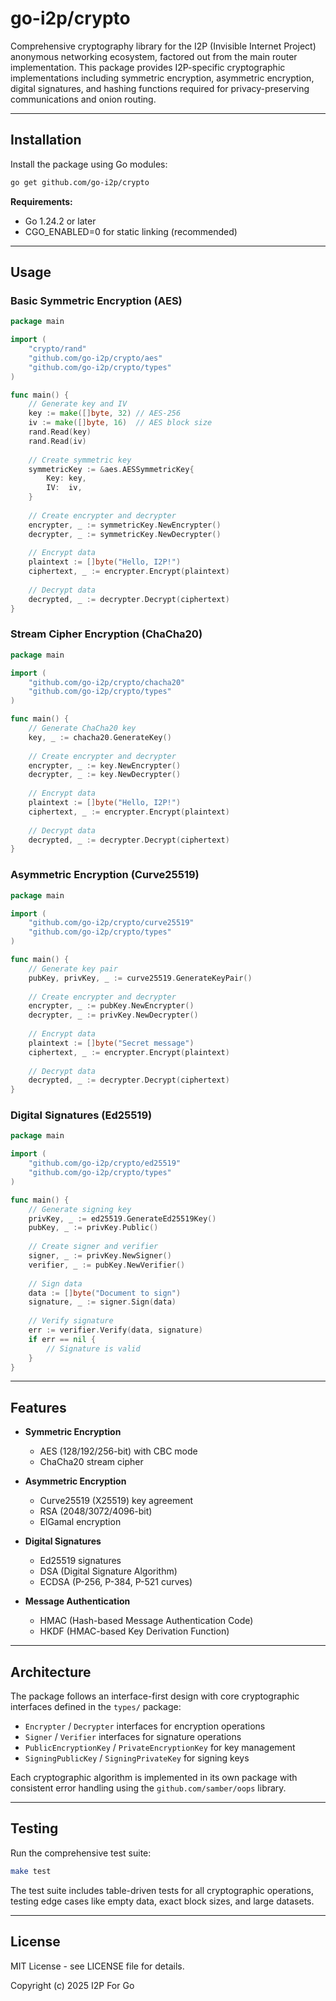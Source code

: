 # go-i2p/crypto

Comprehensive cryptography library for the I2P (Invisible Internet Project) anonymous networking ecosystem, factored out from the main router implementation. This package provides I2P-specific cryptographic implementations including symmetric encryption, asymmetric encryption, digital signatures, and hashing functions required for privacy-preserving communications and onion routing.

---

## Installation

Install the package using Go modules:

```bash
go get github.com/go-i2p/crypto
```

**Requirements:**
- Go 1.24.2 or later
- CGO_ENABLED=0 for static linking (recommended)

---

## Usage

### Basic Symmetric Encryption (AES)

```go
package main

import (
    "crypto/rand"
    "github.com/go-i2p/crypto/aes"
    "github.com/go-i2p/crypto/types"
)

func main() {
    // Generate key and IV
    key := make([]byte, 32) // AES-256
    iv := make([]byte, 16)  // AES block size
    rand.Read(key)
    rand.Read(iv)
    
    // Create symmetric key
    symmetricKey := &aes.AESSymmetricKey{
        Key: key,
        IV:  iv,
    }
    
    // Create encrypter and decrypter
    encrypter, _ := symmetricKey.NewEncrypter()
    decrypter, _ := symmetricKey.NewDecrypter()
    
    // Encrypt data
    plaintext := []byte("Hello, I2P!")
    ciphertext, _ := encrypter.Encrypt(plaintext)
    
    // Decrypt data
    decrypted, _ := decrypter.Decrypt(ciphertext)
}
```

### Stream Cipher Encryption (ChaCha20)

```go
package main

import (
    "github.com/go-i2p/crypto/chacha20"
    "github.com/go-i2p/crypto/types"
)

func main() {
    // Generate ChaCha20 key
    key, _ := chacha20.GenerateKey()
    
    // Create encrypter and decrypter
    encrypter, _ := key.NewEncrypter()
    decrypter, _ := key.NewDecrypter()
    
    // Encrypt data
    plaintext := []byte("Hello, I2P!")
    ciphertext, _ := encrypter.Encrypt(plaintext)
    
    // Decrypt data
    decrypted, _ := decrypter.Decrypt(ciphertext)
}
```

### Asymmetric Encryption (Curve25519)

```go
package main

import (
    "github.com/go-i2p/crypto/curve25519"
    "github.com/go-i2p/crypto/types"
)

func main() {
    // Generate key pair
    pubKey, privKey, _ := curve25519.GenerateKeyPair()
    
    // Create encrypter and decrypter
    encrypter, _ := pubKey.NewEncrypter()
    decrypter, _ := privKey.NewDecrypter()
    
    // Encrypt data
    plaintext := []byte("Secret message")
    ciphertext, _ := encrypter.Encrypt(plaintext)
    
    // Decrypt data
    decrypted, _ := decrypter.Decrypt(ciphertext)
}
```

### Digital Signatures (Ed25519)

```go
package main

import (
    "github.com/go-i2p/crypto/ed25519"
    "github.com/go-i2p/crypto/types"
)

func main() {
    // Generate signing key
    privKey, _ := ed25519.GenerateEd25519Key()
    pubKey, _ := privKey.Public()
    
    // Create signer and verifier
    signer, _ := privKey.NewSigner()
    verifier, _ := pubKey.NewVerifier()
    
    // Sign data
    data := []byte("Document to sign")
    signature, _ := signer.Sign(data)
    
    // Verify signature
    err := verifier.Verify(data, signature)
    if err == nil {
        // Signature is valid
    }
}
```

---

## Features

- **Symmetric Encryption**
  - AES (128/192/256-bit) with CBC mode
  - ChaCha20 stream cipher

- **Asymmetric Encryption**
  - Curve25519 (X25519) key agreement
  - RSA (2048/3072/4096-bit)
  - ElGamal encryption

- **Digital Signatures**
  - Ed25519 signatures
  - DSA (Digital Signature Algorithm)
  - ECDSA (P-256, P-384, P-521 curves)

- **Message Authentication**
  - HMAC (Hash-based Message Authentication Code)
  - HKDF (HMAC-based Key Derivation Function)

---

## Architecture

The package follows an interface-first design with core cryptographic interfaces defined in the `types/` package:

- `Encrypter` / `Decrypter` interfaces for encryption operations
- `Signer` / `Verifier` interfaces for signature operations
- `PublicEncryptionKey` / `PrivateEncryptionKey` for key management
- `SigningPublicKey` / `SigningPrivateKey` for signing keys

Each cryptographic algorithm is implemented in its own package with consistent error handling using the `github.com/samber/oops` library.

---

## Testing

Run the comprehensive test suite:

```bash
make test
```

The test suite includes table-driven tests for all cryptographic operations, testing edge cases like empty data, exact block sizes, and large datasets.

---

## License

MIT License - see LICENSE file for details.

Copyright (c) 2025 I2P For Go
